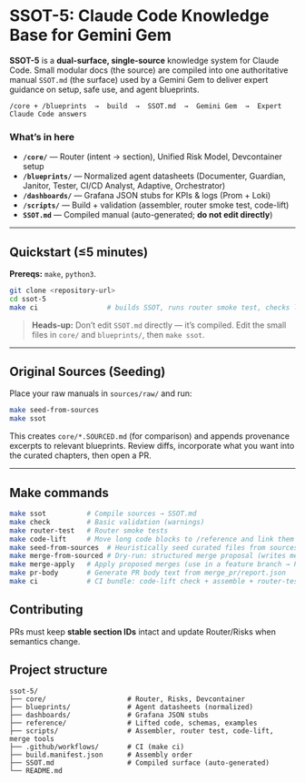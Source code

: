 # SSOT-5: Claude Code Knowledge Base for Gemini Gem

**SSOT-5** is a **dual-surface, single-source** knowledge system for Claude Code. Small modular docs (the source) are compiled into one authoritative manual `SSOT.md` (the surface) used by a Gemini Gem to deliver expert guidance on setup, safe use, and agent blueprints.

```
/core + /blueprints  →  build  →  SSOT.md  →  Gemini Gem  →  Expert Claude Code answers
```

### What’s in here
- **`/core/`** — Router (intent → section), Unified Risk Model, Devcontainer setup  
- **`/blueprints/`** — Normalized agent datasheets (Documenter, Guardian, Janitor, Tester, CI/CD Analyst, Adaptive, Orchestrator)  
- **`/dashboards/`** — Grafana JSON stubs for KPIs & logs (Prom + Loki)  
- **`/scripts/`** — Build + validation (assembler, router smoke test, code-lift)  
- **`SSOT.md`** — Compiled manual (auto-generated; **do not edit directly**)

---

## Quickstart (≤5 minutes)

**Prereqs:** `make`, `python3`.

```bash
git clone <repository-url>
cd ssot-5
make ci                 # builds SSOT, runs router smoke test, checks long code blocks
```

> **Heads-up:** Don’t edit `SSOT.md` directly — it’s compiled. Edit the small files in `core/` and `blueprints/`, then `make ssot`.

---

## Original Sources (Seeding)

Place your raw manuals in `sources/raw/` and run:

```bash
make seed-from-sources
make ssot
```

This creates `core/*.SOURCED.md` (for comparison) and appends provenance excerpts to relevant blueprints.
Review diffs, incorporate what you want into the curated chapters, then open a PR.

---

## Make commands

```bash
make ssot          # Compile sources → SSOT.md
make check         # Basic validation (warnings)
make router-test   # Router smoke tests
make code-lift     # Move long code blocks to /reference and link them
make seed-from-sources  # Heuristically seed curated files from sources/raw
make merge-from-sourced # Dry-run: structured merge proposal (writes merge_pr/)
make merge-apply   # Apply proposed merges (use in a feature branch → PR)
make pr-body       # Generate PR body text from merge_pr/report.json
make ci            # CI bundle: code-lift check + assemble + router-test
```

## Contributing

PRs must keep **stable section IDs** intact and update Router/Risks when semantics change.

## Project structure

```
ssot-5/
├── core/                    # Router, Risks, Devcontainer
├── blueprints/              # Agent datasheets (normalized)
├── dashboards/              # Grafana JSON stubs
├── reference/               # Lifted code, schemas, examples
├── scripts/                 # Assembler, router test, code-lift, merge tools
├── .github/workflows/       # CI (make ci)
├── build.manifest.json      # Assembly order
├── SSOT.md                  # Compiled surface (auto-generated)
└── README.md
```
